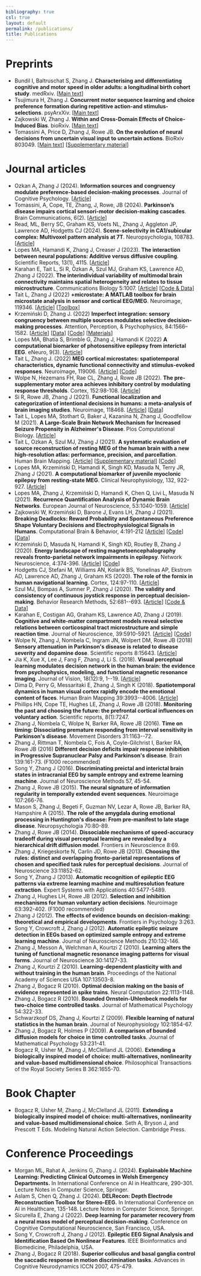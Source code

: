 ```yaml
---
bibliography: true
csl: true
layout: default
permalink: /publications/
title: Publications
---
```


# Preprints
-	Bundil I, Baltruschat S, Zhang J. **Characterising and differentiating cognitive and motor speed in older adults: a longitudinal birth cohort study**. medRxiv. \[[Main text](https://www.medrxiv.org/content/10.1101/2024.01.04.24300822v1/)\]
-   Tsujimura H, Zhang J. **Concurrent motor sequence learning and choice preference formation during repetitive action-and stimulus-selections**. psyArxXiv. \[[Main text](https://psyarxiv.com/nc6tu/)\]
-   Zajkowski W, Zhang J. **Within and Cross-Domain Effects of Choice-Induced Bias**. bioRxiv. \[[Main text](https://psyarxiv.com/vzqsw/)\]
-   Tomassini A, Price D, Zhang J, Rowe JB. **On the evolution of neural decisions from uncertain visual input to uncertain actions**. BioRxiv 803049. \[[Main text](https://doi.org/10.1101/803049)\] \[[Supplementary material](https://www.biorxiv.org/content/10.1101/803049v1.supplementary-material)\]

# Journal articles
-	Ozkan A, Zhang J (2024). **Information sources and congruency modulate preference-based decision-making processes**. Journal of Cognitive Psychology. \[[Article](https://www.tandfonline.com/doi/full/10.1080/20445911.2024.2384666)\]
-	Tomassini, A, Cope, TE, Zhang, J, Rowe, JB (2024). **Parkinson’s disease impairs cortical sensori-motor decision-making cascades**. Brain Communications, 6(2). \[[Article](https://academic.oup.com/braincomms/article-abstract/6/2/fcae065/7628357)\]
-	Read, ML, Berry SC, Graham KS, Voets NL, Zhang J, Aggleton JP, Lawrence AD, Hodgetts CJ (2024). **Scene-selectivity in CA1/subicular complex: Multivoxel pattern analysis at 7T**. Neuropsychologia, 108783. \[[Article](https://www.sciencedirect.com/science/article/pii/S0028393223003172?casa_token=6NfANe-NgcsAAAAA:zPhveSW0GAe1HgNIjrjBQdR8SK-fdBt30jPRWazuSKsBLzQHC0UaDafZ3f5OYUB1x8HUcCOBlOA)\]
-   Lopes MA, Hamandi K, Zhang J, Creaser J (2023). **The interaction between neural populations: Additive versus diffusive coupling**. Scientific Reports, 13(1), 4115. \[[Article](https://www.nature.com/articles/s41598-023-30172-3)\]
-   Karahan E, Tait L, Si R, Özkan A, Szul MJ, Graham KS, Lawrence AD, Zhang J (2022). **The interindividual variability of multimodal brain connectivity maintains spatial heterogeneity and relates to tissue microstructure**. Communications Biology 5:1007. \[[Article](https://www.nature.com/articles/s42003-022-03974-w/)\] \[[Code & Data](https://doi.org/10.17605/osf.io/rqj8a)\]
-   Tait L, Zhang J (2022) **+microstate: A MATLAB toolbox for brain microstate analysis in sensor and cortical EEG/MEG**. Neuroimage, 119346. \[[Article](https://www.sciencedirect.com/science/article/pii/S1053811922004657)\] \[[Toolbox](https://plus-microstate.github.io)\]
-   Krzemiński D, Zhang J. (2022) **Imperfect integration: sensory congruency between multiple sources modulates selective decision-making processes**. Attention, Perception, & Psychophysics, 84:1566–1582. \[[Article](https://link.springer.com/article/10.3758/s13414-021-02434-7)\] \[[Data](https://figshare.com/articles/dataset/13567916)\] \[[Code](https://github.com/dokato/2drdk)\] \[[Materials](https://github.com/dokato/2drdk)\]
-   Lopes MA, Bhatia S, Brimble G, Zhang J, Hamandi K (2022) **A computational biomarker of photosensitive epilepsy from interictal EEG**. eNeuro, 9(3). \[[Article](https://www.eneuro.org/content/early/2022/05/31/ENEURO.0486-21.2022)\]
-   Tait L, Zhang J. (2022) **MEG cortical microstates: spatiotemporal characteristics, dynamic functional connectivity and stimulus-evoked responses**. Neuroimage, 119006. \[[Article](https://www.sciencedirect.com/science/article/pii/S1053811922001355)\] \[[Code](https://github.com/plus-microstate/manuscript_codes)\]
-   Wolpe N, Hezemans FH, Rae CL, Zhang J, Rowe JB (2022). **The pre-supplementary motor area achieves inhibitory control by modulating response thresholds**. Cortex, 152:98-108. \[[Article](https://www.sciencedirect.com/science/article/pii/S0010945222001083)\]
-   Si R, Rowe JB, Zhang J (2021). **Functional localization and categorization of intentional decisions in humans: a meta-analysis of brain imaging studies**. Neuroimage, 118468. \[[Article](https://www.sciencedirect.com/science/article/pii/S1053811921007412)\] \[[Data](https://osf.io/bhwj5/)\]
-   Tait L, Lopes MA, Stothart G, Baker J, Kazanina N, Zhang J, Goodfellow M (2021). **A Large-Scale Brain Network Mechanism for Increased Seizure Propensity in Alzheimer's Disease**. Plos Computational Biology. \[[Article](https://journals.plos.org/ploscompbiol/article?id=10.1371/journal.pcbi.1009252)\]
-   Tait L, Ozkan A, Szul MJ, Zhang J (2021). **A systematic evaluation of source reconstruction of resting MEG of the human brain with a new high-resolution atlas: performance, precision, and parcellation**. Human Brain Mapping. \[[Article](https://onlinelibrary.wiley.com/doi/full/10.1002/hbm.25578)\] \[[Supplementary material](https://onlinelibrary.wiley.com/action/downloadSupplement?doi=10.1002%2Fhbm.25578&file=hbm25578-sup-0001-Supinfo.pdf)\] \[[Code](https://github.com/lukewtait/evaluate_inverse_methods)\]
-   Lopes MA, Krzemiński D, Hamandi K, Singh KD, Masuda N, Terry JR, Zhang J (2021). **A computational biomarker of juvenile myoclonic epilepsy from resting-state MEG**. Clinical Neurophysiology, 132, 922-927. \[[Article](https://www.sciencedirect.com/science/article/pii/S1388245721000316)\]
-   Lopes MA, Zhang J, Krzemiński D, Hamandi K, Chen Q, Livi L, Masuda N (2021). **Recurrence Quantification Analysis of Dynamic Brain Networks**. European Journal of Neuroscience, 53:1040-1059. \[[Article](https://doi.org/10.1111/ejn.14960)\]
-   Zajkowski W, Krzemiński D, Barone J, Evans LH, Zhang J (2021). **Breaking Deadlocks: Reward Probability and Spontaneous Preference Shape Voluntary Decisions and Electrophysiological Signals in Humans**. Computational Brain & Behavior, 4:191-212 \[[Article](https://link.springer.com/article/10.1007%2Fs42113-020-00096-6)\] \[[Code](https://github.com/ccbrain/voluntary-decision-eeg)\] \[[Data](https://doi.org/10.6084/m9.figshare.9989552.v1)\]
-   Krzemiński D, Masuda N, Hamandi K, Singh KD, Routley B, Zhang J (2020). **Energy landscape of resting magnetoencephalography reveals fronto-parietal network impairments in epilepsy**. Network Neuroscience, 4:374-396. \[[Article](https://www.mitpressjournals.org/doi/abs/10.1162/netn_a_00125)\] \[[Code](https://github.com/dokato/energy_landscape)\]
-   Hodgetts CJ, Stefani M, Williams AN, Kolarik BS, Yonelinas AP, Ekstrom AD, Lawrence AD, Zhang J, Graham KS (2020). **The role of the fornix in human navigational learning**. Cortex, 124:97-110. \[[Article](https://doi.org/10.1016/j.cortex.2019.10.017)\]
-   Szul MJ, Bompas A, Sumner P, Zhang J (2020). **The validity and consistency of continuous joystick response in perceptual decision-making**. Behavior Research Methods, 52:681--693. \[[Article](https://link.springer.com/article/10.3758/s13428-019-01269-3)\] \[[Code & Data](https://osf.io/6fpq4)\]
-   Karahan E, Costigan AG, Graham KS, Lawrence AD, Zhang J (2019). **Cognitive and white-matter compartment models reveal selective relations between corticospinal tract microstructure and simple reaction time**. Journal of Neuroscience, 39:5910-5921. \[[Article](https://doi.org/10.1523/JNEUROSCI.2954-18.2019)\] \[[Code](https://github.com/esinkarahan/ATA)\]
-   Wolpe N, Zhang J, Nombela C, Ingram JN, Wolpert DM, Rowe JB (2018) **Sensory attenuation in Parkinson's disease is related to disease severity and dopamine dose**. Scientific reports 8:15643. \[[Article](https://www.nature.com/articles/s41598-018-33678-3)\]
-   Jia K, Xue X, Lee J, Fang F, Zhang J, Li S. (2018). **Visual perceptual learning modulates decision network in the human brain: the evidence from psychophysics, modeling, and functional magnetic resonance imaging**. Journal of Vision, 18(12):9, 1--19. \[[Article](https://jov.arvojournals.org/article.aspx?articleid=2715086)\]
-   Dima D, Perry G, Messaritaki E, Zhang J, Singh K (2018). **Spatiotemporal dynamics in human visual cortex rapidly encode the emotional content of faces**. Human Brain Mapping 39:3993--4006. \[[Article](https://onlinelibrary.wiley.com/doi/full/10.1002/hbm.24226)\]
-   Phillips HN, Cope TE, Hughes LE, Zhang J, Rowe JB (2018). **Monitoring the past and choosing the future: the prefrontal cortical influences on voluntary action**. Scientific reports, 8(1):7247.
-   Zhang J, Nombela C, Wolpe N, Barker RA, Rowe JB (2016). **Time on timing: Dissociating premature responding from interval sensitivity in Parkinson's disease**. Movement Disorders 31:1163--72.
-   Zhang J, Rittman T, Nombela C, Fois A, Coyle-Gilchrist I, Barker RA, Rowe JB (2016) **Different decision deficits impair response inhibition in Progressive Supranuclear Palsy and Parkinson's disease**. Brain 139:161-73. (F1000 recommended)
-   Song Y, Zhang J (2016). **Discriminating preictal and interictal brain states in intracranial EEG by sample entropy and extreme learning machine**. Journal of Neuroscience Methods 57, 45-54.
-   Zhang J, Rowe JB (2015). **The neural signature of information regularity in temporally extended event sequences**. Neuroimage 107:266-76.
-   Mason S, Zhang J, Begeti F, Guzman NV, Lezar A, Rowe JB, Barker RA, Hampshire A (2015). **The role of the amygdala during emotional processing in Huntington's disease: From pre-manifest to late stage disease**. Neuropsychologia 70:80-89.
-   Zhang J, Rowe JB (2014). **Dissociable mechanisms of speed-accuracy tradeoff during visual perceptual learning are revealed by a hierarchical drift diffusion model**. Frontiers in Neuroscience 8:69.
-   Zhang J, Kriegeskorte N, Carlin JD, Rowe JB (2013). **Choosing the rules: distinct and overlapping fronto-parietal representations of chosen and specified task rules for perceptual decisions**. Journal of Neuroscience 33:11852-62.
-   Song Y, Zhang J (2013). **Automatic recognition of epileptic EEG patterns via extreme learning machine and multiresolution feature extraction**. Expert Systems with Applications 40:5477-5489.
-   Zhang J, Hughes LH, Rowe JB (2012). **Selection and inhibition mechanisms for human voluntary action decisions**. Neuroimage 63:392-402. (F1000 recommended)
-   Zhang J (2012). **The effects of evidence bounds on decision-making: theoretical and empirical developments**. Frontiers in Psychology 3:263.
-   Song Y, Crowcroft J, Zhang J (2012). **Automatic epileptic seizure detection in EEGs based on optimized sample entropy and extreme learning machine**. Journal of Neuroscience Methods 210:132-146.
-   Zhang J, Messon A, Welchman A, Kourtzi Z (2010). **Learning alters the tuning of functional magnetic resonance imaging patterns for visual forms**. Journal of Neuroscience 30:14127-33.
-   Zhang J, Kourtzi Z (2010). **Learning-dependent plasticity with and without training in the human brain**. Proceedings of the National Academy of Sciences USA 107:13503-8.
-   Zhang J, Bogacz R (2010). **Optimal decision making on the basis of evidence represented in spike trains**. Neural Computation 22:1113-1148.
-   Zhang J, Bogacz R (2010). **Bounded Ornstein-Uhlenbeck models for two-choice time controlled tasks**. Journal of Mathematical Psychology 54:322-33.
-   Schwarzkopf DS, Zhang J, Kourtzi Z (2009). **Flexible learning of natural statistics in the human brain**. Journal of Neurophysiology 102:1854-67.
-   Zhang J, Bogacz R, Holmes P (2009). **A comparison of bounded diffusion models for choice in time controlled tasks**. Journal of Mathematical Psychology 53:231-41.
-   Bogacz R, Usher M, Zhang J, McClelland JL (2006). **Extending a biologically inspired model of choice: multi-alternatives, nonlinearity and value-based multidimensional choice**. Philosophical Transactions of the Royal Society Series B 362:1655-70.

# Book Chapter

-   Bogacz R, Usher M, Zhang J, McClelland JL (2011). **Extending a biologically inspired model of choice: multi-alternatives, nonlinearity and value-based multidimensional choice**. Seth A, Bryson J, and Prescott T Eds. Modeling Natural Action Selection. Cambridge Press.

# Conference Proceedings
-	Morgan ML, Rahat A, Jenkins G, Zhang J. (2024). **Explainable Machine Learning: Predicting Clinical Outcomes in Welsh Emergency Departments.** In International Conference on AI in Healthcare, 290-301. Lecture Notes in Computer Science, Springer.
-	Aslam S, Chen Q, Zhang J. (2024). **DELRecon: Depth Electrode Reconstruction Toolbox for Stereo-EEG.** In International Conference on AI in Healthcare, 135-148. Lecture Notes in Computer Science, Springer.
-   Sicurella E, Zhang J (2022). **Deep learning for parameter recovery from a neural mass model of perceptual decision-making**. Conference on Cognitive Computational Neuroscience,  San Francisco, USA.
-   Song Y, Crowcroft J, Zhang J (2012). **Epileptic EEG Signal Analysis and Identification Based On Nonlinear Features**. IEEE Bioinformatics and Biomedicine, Philadelphia, USA.
-   Zhang J, Bogacz R (2018). **Superior colliculus and basal ganglia control the saccadic response in motion discrimination tasks**. Advances in Cognitive Neurodynamics ICCN 2007, 475-479.
